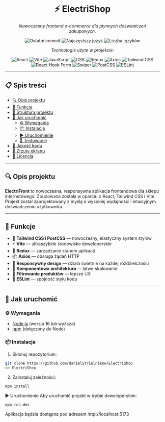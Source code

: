 <div id="top"></div>

<!-- HEADER STYLE: CLASSIC -->
<div align="center">

# ⚡ ElectriShop

<em>Nowoczesny frontend e-commerce dla płynnych doświadczeń zakupowych.</em>

<!-- BADGES -->
<img src="https://img.shields.io/github/last-commit/danielStrielnikow/ElectriFront?style=flat&logo=git&logoColor=white&color=0080ff" alt="Ostatni commit">
<img src="https://img.shields.io/github/languages/top/danielStrielnikow/ElectriFront?style=flat&color=0080ff" alt="Najczęstszy język">
<img src="https://img.shields.io/github/languages/count/danielStrielnikow/ElectriFront?style=flat&color=0080ff" alt="Liczba języków">

<em>Technologie użyte w projekcie:</em>

<img src="https://img.shields.io/badge/React-61DAFB.svg?style=flat&logo=React&logoColor=black" alt="React">
<img src="https://img.shields.io/badge/Vite-646CFF.svg?style=flat&logo=Vite&logoColor=white" alt="Vite">
<img src="https://img.shields.io/badge/JavaScript-F7DF1E.svg?style=flat&logo=JavaScript&logoColor=black" alt="JavaScript">
<img src="https://img.shields.io/badge/CSS-663399.svg?style=flat&logo=CSS&logoColor=white" alt="CSS">
<img src="https://img.shields.io/badge/Redux-764ABC.svg?style=flat&logo=Redux&logoColor=white" alt="Redux">
<img src="https://img.shields.io/badge/Axios-5A29E4.svg?style=flat&logo=Axios&logoColor=white" alt="Axios">
<img src="https://img.shields.io/badge/TailwindCSS-38B2AC.svg?style=flat&logo=TailwindCSS&logoColor=white" alt="Tailwind CSS">
<img src="https://img.shields.io/badge/React%20Hook%20Form-EC5990.svg?style=flat&logo=React-Hook-Form&logoColor=white" alt="React Hook Form">
<img src="https://img.shields.io/badge/Swiper-6332F6.svg?style=flat&logo=Swiper&logoColor=white" alt="Swiper">
<img src="https://img.shields.io/badge/PostCSS-DD3A0A.svg?style=flat&logo=PostCSS&logoColor=white" alt="PostCSS">
<img src="https://img.shields.io/badge/ESLint-4B32C3.svg?style=flat&logo=ESLint&logoColor=white" alt="ESLint">

</div>

---

## 📋 Spis treści

- [🔍 Opis projektu](#-opis-projektu)
- [🚀 Funkcje](#-funkcje)
- [📁 Struktura projektu](#-struktura-projektu)
- [🧰 Jak uruchomić](#-jak-uruchomić)
  - [⚙️ Wymagania](#️-wymagania)
  - [📦 Instalacja](#-instalacja)
  - [▶️ Uruchomienie](#️-uruchomienie)
  - [🧪 Testowanie](#-testowanie)
- [🧼 Jakość kodu](#-jakość-kodu)
- [📸 Zrzuty ekranu](#-zrzuty-ekranu)
- [📄 Licencja](#-licencja)

---

## 🔍 Opis projektu

**ElectriFront** to nowoczesna, responsywna aplikacja frontendowa dla sklepu internetowego. Zbudowana została w oparciu o React, Tailwind CSS i Vite. Projekt został zaprojektowany z myślą o wysokiej wydajności i intuicyjnym doświadczeniu użytkownika.

---

## 🚀 Funkcje

- 🎨 **Tailwind CSS i PostCSS** — nowoczesny, elastyczny system stylów
- ⚡ **Vite** — ultraszybkie środowisko deweloperskie
- 🔁 **Redux** — zarządzanie stanem aplikacji
- 📦 **Axios** — obsługa żądań HTTP
- 📱 **Responsywny design** — działa świetnie na każdej rozdzielczości
- 🧩 **Komponentowa architektura** — łatwe skalowanie
- 🔎 **Filtrowanie produktów** — lepsze UX
- 🧼 **ESLint** — spójność stylu kodu

---

## 🧰 Jak uruchomić

### ⚙️ Wymagania

- [Node.js](https://nodejs.org/) (wersja 16 lub wyższa)
- [npm](https://www.npmjs.com/) (dołączony do Node)

### 📦 Instalacja

1. Sklonuj repozytorium:

```bash
git clone https://github.com/danielStrielnikow/ElectriShop
cd ElectriShop
```

2. Zainstaluj zależności:
```bash
npm install
```

▶️ Uruchomienie
Aby uruchomić projekt w trybie deweloperskim:
```bash
npm run dev
```
Aplikacja będzie dostępna pod adresem http://localhost:5173
